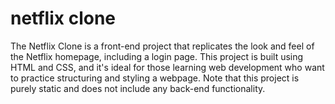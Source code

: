 # netflix clone

The Netflix Clone is a front-end project that replicates the look and feel of the Netflix homepage, including a login page.
This project is built using HTML and CSS, and it's ideal for those learning web development 
who want to practice structuring and styling a webpage. Note that this project is purely static and
does not include any back-end functionality.

